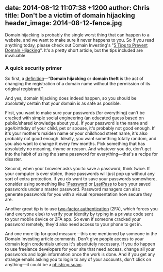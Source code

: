 date: 2014-08-12 11:07:38 +1200
author: Chris
title: Don't be a victim of domain hijacking
header_image: 2014-08-12-fence.jpg
----

Domain hijacking is probably the single worst thing that can happen to a website, and we want to make sure it never happens to you. So if you read anything today, please check out Domain Investing's "[5 Tips to Prevent Domain Hijacking](http://www.domaininvesting.com/5-tips-prevent-domain-hijacking/)". It's a pretty short article, but the tips included are invaluable.

### A quick security primer

<!-- excerpt -->

So first, a [definition](http://en.wikipedia.org/wiki/Domain_hijacking)—"**Domain hijacking** or **domain theft** is the act of changing the registration of a domain name without the permission of its original registrant." 

And yes, domain hijacking does indeed happen, so you should be absolutely certain that your domain is as safe as possible.

<!-- /excerpt -->

First, you want to make sure your passwords (for everything) can't be cracked with simple social engineering (an educated guess based on public/shared knowledge about you). If your password is the name and age/birthday of your child, pet or spouse, it's probably not good enough. If it's your mother's maiden name or your childhood street name, it's also probably not good enough. Ideally, you want something totally random, and you also want to change it every few months. Pick something that has absolutely no meaning, rhyme or reason. And whatever you do, don't get into the habit of using the same password for everything—that's a recipe for disaster.

Second, when your browser asks you to save a password, think twice. If your computer is ever stolen, those passwords will just pop up without any sort of extra protection. If you do want to save your passwords somewhere, consider using something like [1Password](https://agilebits.com/onepassword) or [LastPass](https://lastpass.com/) to bury your saved passwords under a master password. Password managers can also generate  passwords for you with a visual representation how secure they are.

Another great tip is to use [two-factor authentication](http://help.iwantmyname.com/customer/portal/articles/1139898-how-can-i-enable-two-factor-authentication-) (2FA), which forces you (and everyone else) to verify your identity by typing in a private code sent to your mobile device or 2FA app. So even if someone cracked your password remotely, they'd also need access to your phone to get in. 

And one more tip for good measure—this one mentioned by someone in the Domain Investing article comments. Don't give people access to your domain login credentials unless it's absolutely necessary. If you do happen to use freelance developers for your site that need access, change all your passwords and login information once the work is done. And if you get any strange emails asking you to login to any of your accounts, don't click on anything—it could be a [phishing scam](http://en.wikipedia.org/wiki/Phishing).




